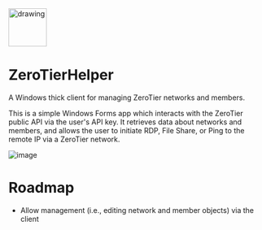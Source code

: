<img src="https://i.imgur.com/AEfUaYY.png" alt="drawing" width="75"/>

# ZeroTierHelper
A Windows thick client for managing ZeroTier networks and members.

This is a simple Windows Forms app which interacts with the ZeroTier public API via the user's API key.
It retrieves data about networks and members, and allows the user to initiate RDP, File Share, or Ping to the remote IP via a ZeroTier network.

![image](https://i.imgur.com/a8utLfG.png)

# Roadmap
* Allow management (i.e., editing network and member objects) via the client
